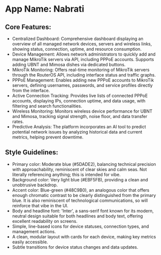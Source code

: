 # **App Name**: Nabrati

## Core Features:

- Centralized Dashboard: Comprehensive dashboard displaying an overview of all managed network devices, servers and wireless links, showing status, connection, uptime, and resource consumption.
- Device Management: Allows network administrators to quickly add and manage MikroTik servers via API, including PPPoE accounts. Supports adding UBNT and Mimosa dishes via dedicated buttons.
- MikroTik Monitoring: Offers real-time monitoring of MikroTik servers through the RouterOS API, including interface status and traffic graphs.
- PPPoE Management: Enables adding new PPPoE accounts to MikroTik servers, defining usernames, passwords, and service profiles directly from the interface.
- Active Connection Tracking: Provides live lists of connected PPPoE accounts, displaying IPs, connection uptime, and data usage, with filtering and search functionalities.
- Wireless Monitoring: Monitors wireless device performance for UBNT and Mimosa, tracking signal strength, noise floor, and data transfer rates.
- Predictive Analysis: The platform incorporates an AI tool to predict potential network issues by analyzing historical data and current metrics, helping prevent downtime.

## Style Guidelines:

- Primary color: Moderate blue (#5DADE2), balancing technical precision with approachability, reminiscent of clear skies and calm seas. Not literally referencing anything; this is intended for vibe.
- Background color: Very light blue (#EBF5FB), providing a clean and unobtrusive backdrop.
- Accent color: Blue-green (#48C9B0), an analogous color that offers enough chromatic contrast to be clearly distinguished from the primary blue. It is also reminiscent of technological communications, so will reinforce that vibe in the UI.
- Body and headline font: 'Inter', a sans-serif font known for its modern, neutral design suitable for both headlines and body text, offering excellent readability on screens.
- Simple, line-based icons for device statuses, connection types, and management actions.
- A clean, modular layout with cards for each device, making key metrics easily accessible.
- Subtle transitions for device status changes and data updates.